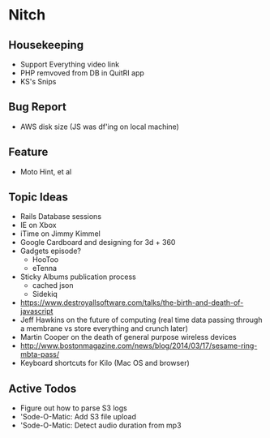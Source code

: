 Nitch
=====

## Housekeeping

* Support Everything video link
* PHP remvoved from DB in QuitRI app
* KS's Snips

## Bug Report

* AWS disk size (JS was df'ing on local machine)

## Feature

* Moto Hint, et al

## Topic Ideas

* Rails Database sessions
* IE on Xbox
* iTime on Jimmy Kimmel
* Google Cardboard and designing for 3d + 360
* Gadgets episode?
    * HooToo
    * eTenna
* Sticky Albums publication process
    * cached json
    * Sidekiq
* https://www.destroyallsoftware.com/talks/the-birth-and-death-of-javascript
* Jeff Hawkins on the future of computing (real time data passing through a membrane vs store everything and crunch later)
* Martin Cooper on the death of general purpose wireless devices
* http://www.bostonmagazine.com/news/blog/2014/03/17/sesame-ring-mbta-pass/
* Keyboard shortcuts for Kilo (Mac OS and browser)

## Active Todos

* Figure out how to parse S3 logs
* 'Sode-O-Matic: Add S3 file upload
* 'Sode-O-Matic: Detect audio duration from mp3
